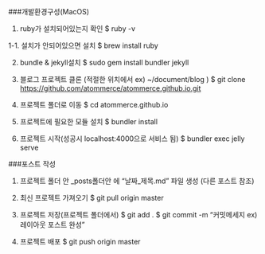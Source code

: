 ###개발환경구성(MacOS)

1. ruby가 설치되어있는지 확인
$ ruby -v

1-1. 설치가 안되어있으면 설치
$ brew install ruby

2. bundle & jekyll설치
$ sudo gem install bundler jekyll

3. 블로그 프로젝트 클론 (적절한 위치에서 ex) ~/document/blog )
$ git clone https://github.com/atommerce/atommerce.github.io.git

4. 프로젝트 폴더로 이동
$ cd atommerce.github.io

5. 프로젝트에 필요한 모듈 설치
$ bundler install

6. 프로젝트 시작(성공시 localhost:4000으로 서비스 됨)
$ bundler exec jelly serve

###포스트 작성

1. 프로젝트 폴더 안 _posts폴더안 에 “날짜_제목.md”  파일 생성 (다른 포스트 참조)

2. 최신 프로젝트 가져오기
$ git pull origin master

3. 프로젝트 저장(프로젝트 폴더에서)
$ git add .
$ git commit -m “커밋메세지 ex)레이아웃 포스트 완성”

4. 프로젝트 배포
$ git push origin master